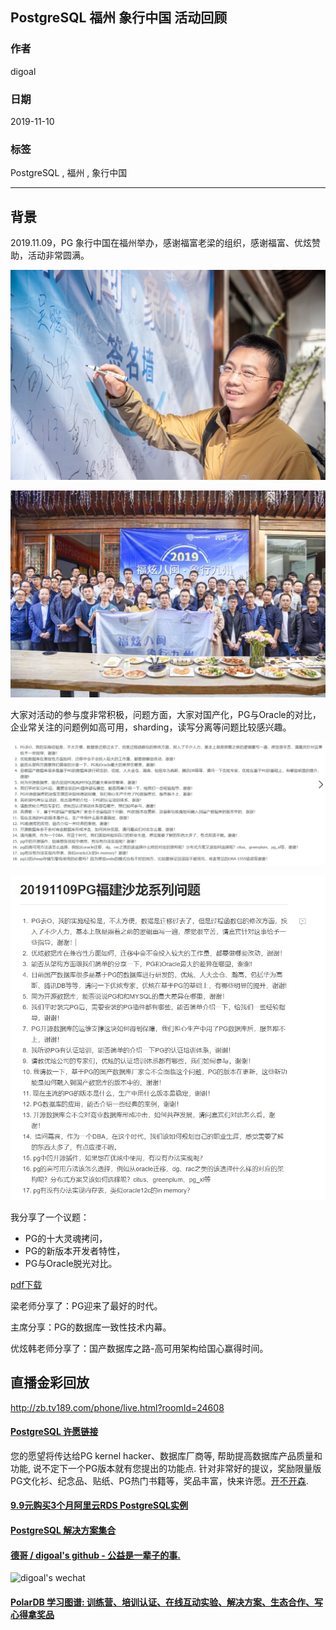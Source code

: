 ## PostgreSQL 福州 象行中国 活动回顾  
                                                                                           
### 作者                                                  
digoal                                                                                           
                                                                                           
### 日期                                                                                           
2019-11-10                                                                                        
                                                                                           
### 标签                                                                                           
PostgreSQL , 福州 , 象行中国  
                                                                                           
----                                                                                           
                                                                                           
## 背景      
2019.11.09，PG 象行中国在福州举办，感谢福富老梁的组织，感谢福富、优炫赞助，活动非常圆满。   
  
![pic](20191110_01_pic_003.jpg)  
  
![pic](20191110_01_pic_004.jpg)  
  
大家对活动的参与度非常积极，问题方面，大家对国产化，PG与Oracle的对比，企业常关注的问题例如高可用，sharding，读写分离等问题比较感兴趣。  
  
![pic](20191110_01_pic_001.jpg)  
  
![pic](20191110_01_pic_002.jpg)  
  
我分享了一个议题：  
  
- PG的十大灵魂拷问，         
- PG的新版本开发者特性，     
- PG与Oracle脱光对比。      
  
[pdf下载](20191110_01_doc_001.pdf)  
  
梁老师分享了：PG迎来了最好的时代。    
  
主席分享：PG的数据库一致性技术内幕。    
  
优炫韩老师分享了：国产数据库之路-高可用架构给国心赢得时间。    
  
## 直播金彩回放  
http://zb.tv189.com/phone/live.html?roomId=24608   
    
  
  
  
  
  
  
  
  
  
  
  
  
  
  
  
  
  
  
  
  
  
  
  
  
  
  
  
  
  
  
  
  
  
  
  
  
  
  
  
  
  
  
  
  
  
  
  
  
  
  
  
  
  
  
  
#### [PostgreSQL 许愿链接](https://github.com/digoal/blog/issues/76 "269ac3d1c492e938c0191101c7238216")
您的愿望将传达给PG kernel hacker、数据库厂商等, 帮助提高数据库产品质量和功能, 说不定下一个PG版本就有您提出的功能点. 针对非常好的提议，奖励限量版PG文化衫、纪念品、贴纸、PG热门书籍等，奖品丰富，快来许愿。[开不开森](https://github.com/digoal/blog/issues/76 "269ac3d1c492e938c0191101c7238216").  
  
  
#### [9.9元购买3个月阿里云RDS PostgreSQL实例](https://www.aliyun.com/database/postgresqlactivity "57258f76c37864c6e6d23383d05714ea")
  
  
#### [PostgreSQL 解决方案集合](https://yq.aliyun.com/topic/118 "40cff096e9ed7122c512b35d8561d9c8")
  
  
#### [德哥 / digoal's github - 公益是一辈子的事.](https://github.com/digoal/blog/blob/master/README.md "22709685feb7cab07d30f30387f0a9ae")
  
  
![digoal's wechat](../pic/digoal_weixin.jpg "f7ad92eeba24523fd47a6e1a0e691b59")
  
  
#### [PolarDB 学习图谱: 训练营、培训认证、在线互动实验、解决方案、生态合作、写心得拿奖品](https://www.aliyun.com/database/openpolardb/activity "8642f60e04ed0c814bf9cb9677976bd4")
  
